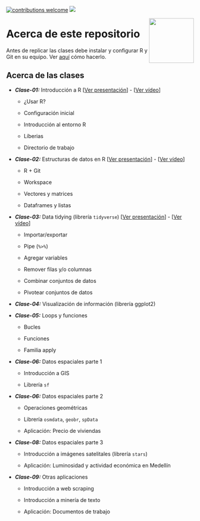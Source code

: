 [![contributions welcome](https://img.shields.io/badge/contributions-welcome-brightgreen.svg?style=flat)](https://github.com/taller-R/taller_r-202102/issues) ![](https://img.shields.io/github/followers/taller-R?style=social)

<img src="https://avatars0.githubusercontent.com/u/69440432?s=400&u=96b3e58c713578b563d5c3d3c259f34965ac8e33&v=4" align="right" width=120 height=120 alt="" />

# Acerca de este repositorio

Antes de replicar las clases debe instalar y configurar R y Git en su equipo. Ver [aquí](https://lectures-blog.gitlab.io/R-initial-setup/) cómo hacerlo.

## Acerca de las clases

* ***Clase-01:*** Introducción a R [[Ver presentación](https://lectures-blog.gitlab.io/cief_01/)] - [[Ver vídeo](https://eafit-my.sharepoint.com/:v:/g/personal/cplealv_eafit_edu_co/EZ39c9WuHxFBrzMSPHxz2n8BVCkIHkooZODtmlUcrzIYOQ)]
  
  + ¿Usar R?
  
  + Configuración inicial
  
  + Introducción al entorno R
  
  + Líberias
  
  + Directorio de trabajo

* ***Clase-02:*** Estructuras de datos en R [[Ver presentación](https://lectures-blog.gitlab.io/cief_02/)] - [[Ver vídeo](https://eafit.sharepoint.com/sites/CursoR-CIEF/Documentos%20compartidos/General/Recordings/Clase%2002-20211028_080849-Grabaci%C3%B3n%20de%20la%20reuni%C3%B3n.mp4?web=1)]

  + R + Git
  
  + Workspace

  + Vectores y matrices 
  
  + Dataframes y listas

* ***Clase-03:*** Data tidying (librería ``tidyverse``) [[Ver presentación](https://lectures-blog.gitlab.io/cief_03/)] - [[Ver vídeo](https://www.youtube.com/watch?v=U2ltwKE-UvY&t=2315s)]

  + Importar/exportar

  + Pipe (`%>%`)

  + Agregar variables

  + Remover filas y/o columnas

  + Combinar conjuntos de datos

  + Pivotear conjuntos de datos

* ***Clase-04:*** Visualización de información (librería ggplot2)

* ***Clase-05:*** Loops y funciones
  
  + Bucles 
  
  + Funciones
  
  + Familia apply

* ***Clase-06:*** Datos espaciales parte 1

   + Introducción a GIS
   
   + Librería ``sf``

* ***Clase-06:*** Datos espaciales parte 2

   + Operaciones geométricas
   
   + Librería ``osmdata``, ``geobr``, ``spData``
   
   + Aplicación: Precio de viviendas

* ***Clase-08:*** Datos espaciales parte 3

   + Introducción a imágenes satelitales (librería ``stars``)
   
   + Aplicación: Luminosidad y actividad económica en Medellín

* ***Clase-09:*** Otras aplicaciones

  + Introducción a web scraping

  + Introducción a minería de texto
  
  + Aplicación: Documentos de trabajo
  
  

